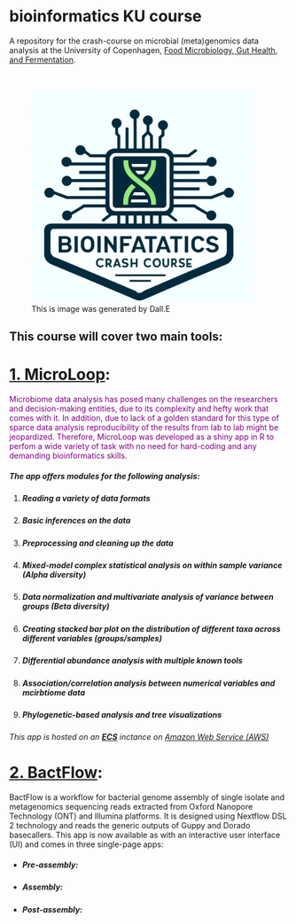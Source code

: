 # bioinformatics KU course
A repository for the crash-course on microbial (meta)genomics data analysis at the University of Copenhagen, <a href="https://food.ku.dk/english/research_at_food/sections/microbiology/">Food Microbiology, Gut Health, and Fermentation</a>.

<img  >
<figure>
    <img src="https://github.com/farhadm1990/bioinformatics_KU/blob/main/pix/logo.png" alt="Description of the image" width="400">
    <figcaption>This is image was generated by Dall.E</figcaption>
</figure>

## This course will cover two main tools:

# <a href="">1. MicroLoop</a>:

<p style="color: purple">Microbiome data analysis has posed many challenges on the researchers and decision-making entities, due to its complexity and hefty work that comes with it. In addition, due to lack of a golden standard for this type of sparce data analysis reproducibility of the results from lab to lab might be jeopardized. Therefore, MicroLoop was developed as a shiny app in R to perfom a wide variety of task with no need for hard-coding and any demanding bioinformatics skills.

<h5>The app offers modules for the following analysis:</h5>
<ol>
<li><h5>Reading a variety of data formats</h5></li>
<li><h5>Basic inferences on the data</h5></li>
<li><h5>Preprocessing and cleaning up the data</h5></li>
<li><h5>Mixed-model complex statistical analysis on within sample variance <strong>(Alpha diversity)</strong></h5></li>
<li><h5>Data normalization and multivariate analysis of variance between groups <strong>(Beta diversity)</strong></h5></li>
<li><h5>Creating stacked bar plot on the distribution of different taxa across different variables (groups/samples)</h5></li>
<li><h5>Differential abundance analysis with multiple known tools</h5></li>
<li><h5>Association/correlation analysis between numerical variables and mcirbtiome data</h5></li>
<li><h5>Phylogenetic-based analysis and tree visualizations</h5></li>
</ol>

</p>

<h6>This app is hosted on an <a href="https://aws.amazon.com/ec2/"> <strong>ECS</strong></a> inctance on <a href="https://aws.amazon.com/?nc2=h_lg">Amazon Web Service (AWS) </a> </h6>


# <a href="https://github.com/farhadm1990/bactflow">2. BactFlow</a>:

<p>BactFlow is a workflow for bacterial genome assembly of single isolate and metagenomics sequencing reads extracted from Oxford Nanopore Technology (ONT) and Illumina platforms. It is designed using Nextflow DSL 2 technology and reads the generic outputs of Guppy and Dorado basecallers.
This app is now available as with an interactive user interface (UI) and comes in three single-page apps:

<ul>
<li><h5>Pre-assembly:</h5></li>
<li><h5>Assembly:</h5></li>
<li><h5>Post-assembly:</h5></li>
</ul>
</p>

